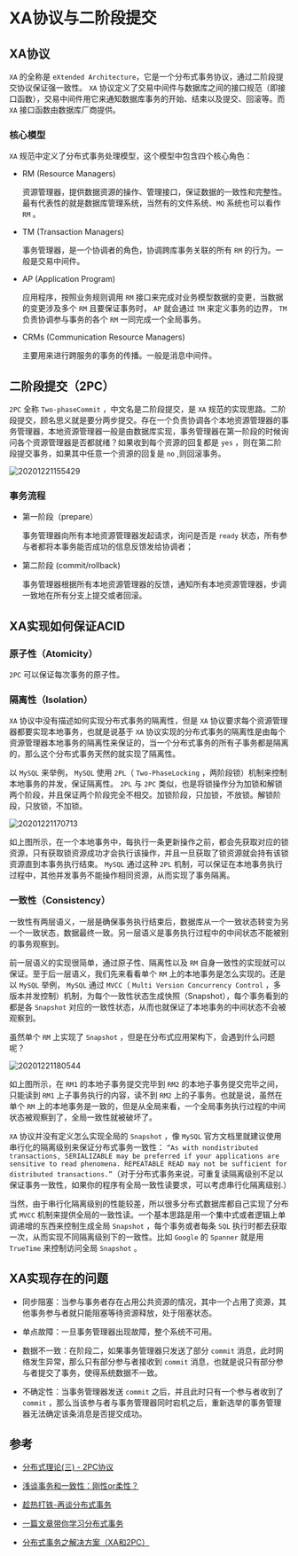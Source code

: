 # XA协议与二阶段提交

## XA协议

`XA` 的全称是 `eXtended Architecture`，它是一个分布式事务协议，通过二阶段提交协议保证强一致性。 `XA` 协议定义了交易中间件与数据库之间的接口规范（即接口函数），交易中间件用它来通知数据库事务的开始、结束以及提交、回滚等。而 `XA` 接口函数由数据库厂商提供。

### 核心模型

`XA` 规范中定义了分布式事务处理模型，这个模型中包含四个核心角色：

- RM (Resource Managers)

    资源管理器，提供数据资源的操作、管理接口，保证数据的一致性和完整性。最有代表性的就是数据库管理系统，当然有的文件系统、`MQ` 系统也可以看作 `RM` 。

- TM (Transaction Managers)

    事务管理器，是一个协调者的角色，协调跨库事务关联的所有 `RM` 的行为。一般是交易中间件。

- AP (Application Program)

    应用程序，按照业务规则调用 `RM` 接口来完成对业务模型数据的变更，当数据的变更涉及多个 `RM` 且要保证事务时， `AP` 就会通过 `TM` 来定义事务的边界， `TM` 负责协调参与事务的各个 `RM` 一同完成一个全局事务。

- CRMs (Communication Resource Managers)

    主要用来进行跨服务的事务的传播。一般是消息中间件。


## 二阶段提交（2PC）

`2PC` 全称 `Two-phaseCommit` ，中文名是二阶段提交，是 `XA` 规范的实现思路。二阶段提交，顾名思义就是要分两步提交。存在一个负责协调各个本地资源管理器的事务管理器，本地资源管理器一般是由数据库实现，事务管理器在第一阶段的时候询问各个资源管理器是否都就绪？如果收到每个资源的回复都是 `yes` ，则在第二阶段提交事务，如果其中任意一个资源的回复是 `no` ,则回滚事务。

![20201221155429](http://cdn.heroxu.com/20201221155429.png)

### 事务流程

- 第一阶段（prepare）

    事务管理器向所有本地资源管理器发起请求，询问是否是 `ready` 状态，所有参与者都将本事务能否成功的信息反馈发给协调者；

- 第二阶段 (commit/rollback)

    事务管理器根据所有本地资源管理器的反馈，通知所有本地资源管理器，步调一致地在所有分支上提交或者回滚。

## XA实现如何保证ACID

### 原子性（Atomicity）

`2PC` 可以保证每次事务的原子性。

### 隔离性（Isolation）

`XA` 协议中没有描述如何实现分布式事务的隔离性，但是 `XA` 协议要求每个资源管理器都要实现本地事务，也就是说基于 `XA` 协议实现的分布式事务的隔离性是由每个资源管理器本地事务的隔离性来保证的，当一个分布式事务的所有子事务都是隔离的，那么这个分布式事务天然的就实现了隔离性。

以 `MySQL` 来举例， `MySQL` 使用 `2PL`（ `Two-PhaseLocking` ，两阶段锁）机制来控制本地事务的并发，保证隔离性。 `2PL` 与 `2PC` 类似，也是将锁操作分为加锁和解锁两个阶段，并且保证两个阶段完全不相交。加锁阶段，只加锁，不放锁。解锁阶段，只放锁，不加锁。

![20201221170713](http://cdn.heroxu.com/20201221170713.png)

如上图所示，在一个本地事务中，每执行一条更新操作之前，都会先获取对应的锁资源，只有获取锁资源成功才会执行该操作，并且一旦获取了锁资源就会持有该锁资源直到本事务执行结束。 `MySQL` 通过这种 `2PL` 机制，可以保证在本地事务执行过程中，其他并发事务不能操作相同资源，从而实现了事务隔离。


### 一致性（Consistency）

一致性有两层语义，一层是确保事务执行结束后，数据库从一个一致状态转变为另一个一致状态，数据最终一致。另一层语义是事务执行过程中的中间状态不能被别的事务观察到。

前一层语义的实现很简单，通过原子性、隔离性以及 `RM` 自身一致性的实现就可以保证。至于后一层语义，我们先来看看单个 `RM` 上的本地事务是怎么实现的。还是以 `MySQL` 举例， `MySQL` 通过 `MVCC`（ `Multi Version Concurrency Control` ，多版本并发控制）机制，为每个一致性状态生成快照（Snapshot），每个事务看到的都是各 `Snapshot` 对应的一致性状态，从而也就保证了本地事务的中间状态不会被观察到。

虽然单个 `RM` 上实现了 `Snapshot` ，但是在分布式应用架构下，会遇到什么问题呢？

![20201221180544](http://cdn.heroxu.com/20201221180544.png)

如上图所示，在 `RM1` 的本地子事务提交完毕到 `RM2` 的本地子事务提交完毕之间，只能读到 `RM1` 上子事务执行的内容，读不到 `RM2` 上的子事务。也就是说，虽然在单个 `RM` 上的本地事务是一致的，但是从全局来看，一个全局事务执行过程的中间状态被观察到了，全局一致性就被破坏了。

`XA` 协议并没有定义怎么实现全局的 `Snapshot` ，像 `MySQL` 官方文档里就建议使用串行化的隔离级别来保证分布式事务一致性： `“As with nondistributed transactions, SERIALIZABLE may be preferred if your applications are sensitive to read phenomena. REPEATABLE READ may not be sufficient for distributed transactions.”`（对于分布式事务来说，可重复读隔离级别不足以保证事务一致性，如果你的程序有全局一致性读要求，可以考虑串行化隔离级别.）

当然，由于串行化隔离级别的性能较差，所以很多分布式数据库都自己实现了分布式 `MVCC` 机制来提供全局的一致性读。一个基本思路是用一个集中式或者逻辑上单调递增的东西来控制生成全局 `Snapshot` ，每个事务或者每条 `SQL` 执行时都去获取一次，从而实现不同隔离级别下的一致性。比如 `Google` 的 `Spanner` 就是用 `TrueTime` 来控制访问全局 `Snapshot` 。

## XA实现存在的问题

- 同步阻塞：当参与事务者存在占用公共资源的情况，其中一个占用了资源，其他事务参与者就只能阻塞等待资源释放，处于阻塞状态。

- 单点故障：一旦事务管理器出现故障，整个系统不可用。

- 数据不一致：在阶段二，如果事务管理器只发送了部分 `commit` 消息，此时网络发生异常，那么只有部分参与者接收到 `commit` 消息，也就是说只有部分参与者提交了事务，使得系统数据不一致。

- 不确定性：当事务管理器发送 `commit` 之后，并且此时只有一个参与者收到了 `commit` ，那么当该参与者与事务管理器同时宕机之后，重新选举的事务管理器无法确定该条消息是否提交成功。


## 参考

- [分布式理论(三) - 2PC协议](https://juejin.cn/post/6844903621495095309#heading-7)

- [浅谈事务和一致性：刚性or柔性？](https://juejin.cn/post/6844903575756210184)

- [趁热打铁-再谈分布式事务](https://www.cnblogs.com/rickiyang/p/13704868.html)

- [一篇文章带你学习分布式事务](https://www.infoq.cn/article/g1avp9fua6cdoyralv4r)

- [分布式事务之解决方案（XA和2PC）](https://cloud.tencent.com/developer/article/1547146)